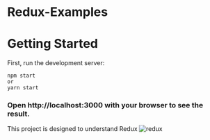 # Redux-Examples

# Getting Started

First, run the development server:
```
npm start
or
yarn start
```
### Open http://localhost:3000 with your browser to see the result.


This project is designed to understand Redux
![redux](https://github.com/adalarveysi/Redux-Examples/assets/130411309/e338b8f8-0461-4ac2-92ea-a07ea6de575c)
